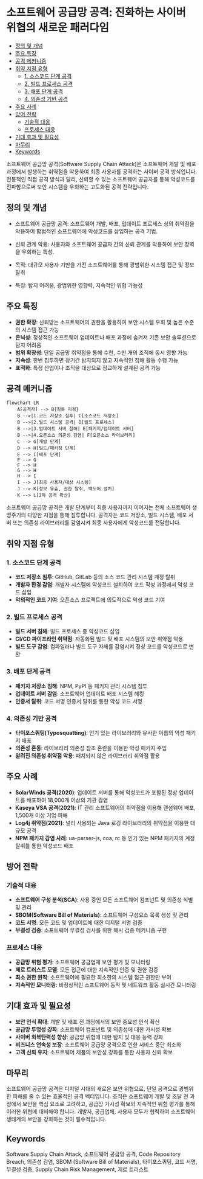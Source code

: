 # 소프트웨어 공급망 공격: 진화하는 사이버 위협의 새로운 패러다임

<!-- mtoc-start -->

- [정의 및 개념](#정의-및-개념)
- [주요 특징](#주요-특징)
- [공격 메커니즘](#공격-메커니즘)
- [취약 지점 유형](#취약-지점-유형)
  - [1. 소스코드 단계 공격](#1-소스코드-단계-공격)
  - [2. 빌드 프로세스 공격](#2-빌드-프로세스-공격)
  - [3. 배포 단계 공격](#3-배포-단계-공격)
  - [4. 의존성 기반 공격](#4-의존성-기반-공격)
- [주요 사례](#주요-사례)
- [방어 전략](#방어-전략)
  - [기술적 대응](#기술적-대응)
  - [프로세스 대응](#프로세스-대응)
- [기대 효과 및 필요성](#기대-효과-및-필요성)
- [마무리](#마무리)
- [Keywords](#keywords)

<!-- mtoc-end -->

소프트웨어 공급망 공격(Software Supply Chain Attack)은 소프트웨어 개발 및 배포 과정에서 발생하는 취약점을 악용하여 최종 사용자를 공격하는 사이버 공격 방식입니다. 전통적인 직접 공격 방식과 달리, 신뢰할 수 있는 소프트웨어 공급자를 통해 악성코드를 전파함으로써 보안 시스템을 우회하는 고도화된 공격 전략입니다.

## 정의 및 개념

- 소프트웨어 공급망 공격: 소프트웨어 개발, 배포, 업데이트 프로세스 상의 취약점을 악용하여 합법적인 소프트웨어에 악성코드를 삽입하는 공격 기법.
- 신뢰 관계 악용: 사용자와 소프트웨어 공급자 간의 신뢰 관계를 악용하여 보안 장벽을 우회하는 특성.

- 목적: 대규모 사용자 기반을 가진 소프트웨어를 통해 광범위한 시스템 접근 및 정보 탈취
- 특징: 탐지 어려움, 광범위한 영향력, 지속적인 위협 가능성

## 주요 특징

- **권한 확장**: 신뢰받는 소프트웨어의 권한을 활용하여 보안 시스템 우회 및 높은 수준의 시스템 접근 가능
- **은닉성**: 정상적인 소프트웨어 업데이트나 배포 과정에 숨겨져 기존 보안 솔루션으로 탐지 어려움
- **범위 확장성**: 단일 공급망 취약점을 통해 수천, 수만 개의 조직에 동시 영향 가능
- **지속성**: 한번 침투하면 장기간 탐지되지 않고 지속적인 침해 활동 수행 가능
- **표적화**: 특정 산업이나 조직을 대상으로 정교하게 설계된 공격 가능

## 공격 메커니즘

```mermaid
flowchart LR
    A[공격자] --> B{침투 지점}
    B -->|1.코드 저장소 침투| C[소스코드 저장소]
    B -->|2.빌드 시스템 공격| D[빌드 프로세스]
    B -->|3.업데이트 서버 침해| E[패키지/업데이트 서버]
    B -->|4.오픈소스 의존성 감염| F[오픈소스 라이브러리]
    C --> G[개발 단계]
    D --> H[빌드/패키징 단계]
    E --> I[배포 단계]
    F --> G
    F --> H
    G --> H
    H --> I
    I --> J[최종 사용자/대상 시스템]
    J --> K[정보 유출, 권한 탈취, 백도어 설치]
    K --> L[2차 공격 확산]
```

소프트웨어 공급망 공격은 개발 단계부터 최종 사용자까지 이어지는 전체 소프트웨어 생명주기의 다양한 지점을 통해 침투합니다. 공격자는 코드 저장소, 빌드 시스템, 배포 서버 또는 의존성 라이브러리를 감염시켜 최종 사용자에게 악성코드를 전달합니다.

## 취약 지점 유형

### 1. 소스코드 단계 공격

- **코드 저장소 침투**: GitHub, GitLab 등의 소스 코드 관리 시스템 계정 탈취
- **개발자 환경 감염**: 개발자 시스템에 악성코드 설치하여 코드 작성 과정에서 악성 코드 삽입
- **악의적인 코드 기여**: 오픈소스 프로젝트에 의도적으로 악성 코드 기여

### 2. 빌드 프로세스 공격

- **빌드 서버 침해**: 빌드 프로세스 중 악성코드 삽입
- **CI/CD 파이프라인 취약점**: 자동화된 빌드 및 배포 시스템의 보안 취약점 악용
- **빌드 도구 감염**: 컴파일러나 빌드 도구 자체를 감염시켜 정상 코드를 악성코드로 변환

### 3. 배포 단계 공격

- **패키지 저장소 침해**: NPM, PyPI 등 패키지 관리 시스템 침투
- **업데이트 서버 감염**: 소프트웨어 업데이트 배포 시스템 해킹
- **인증서 탈취**: 코드 서명 인증서 탈취를 통한 악성 코드 서명

### 4. 의존성 기반 공격

- **타이포스쿼팅(Typosquatting)**: 인기 있는 라이브러리와 유사한 이름의 악성 패키지 배포
- **의존성 혼동**: 라이브러리 의존성 참조 혼란을 이용한 악성 패키지 주입
- **알려진 의존성 취약점 악용**: 패치되지 않은 라이브러리 취약점 활용

## 주요 사례

- **SolarWinds 공격(2020)**: 업데이트 서버를 통해 악성코드가 포함된 정상 업데이트를 배포하여 18,000개 이상의 기관 감염
- **Kaseya VSA 공격(2021)**: IT 관리 소프트웨어의 취약점을 이용해 랜섬웨어 배포, 1,500개 이상 기업 피해
- **Log4j 취약점(2021)**: 널리 사용되는 Java 로깅 라이브러리의 취약점을 이용한 대규모 공격
- **NPM 패키지 감염 사례**: ua-parser-js, coa, rc 등 인기 있는 NPM 패키지의 계정 탈취를 통한 악성코드 배포

## 방어 전략

### 기술적 대응

- **소프트웨어 구성 분석(SCA)**: 사용 중인 모든 소프트웨어 컴포넌트 및 의존성 식별 및 관리
- **SBOM(Software Bill of Materials)**: 소프트웨어 구성요소 목록 생성 및 관리
- **코드 서명**: 모든 코드 및 업데이트에 대한 디지털 서명 검증
- **무결성 검증**: 소프트웨어 무결성 검사를 위한 해시 검증 메커니즘 구현

### 프로세스 대응

- **공급망 위험 평가**: 소프트웨어 공급업체 보안 평가 및 모니터링
- **제로 트러스트 모델**: 모든 접근에 대한 지속적인 인증 및 권한 검증
- **최소 권한 원칙**: 소프트웨어에 필요한 최소한의 시스템 접근 권한만 부여
- **지속적인 모니터링**: 비정상적인 소프트웨어 동작 및 네트워크 활동 실시간 모니터링

## 기대 효과 및 필요성

- **보안 인식 확대**: 개발 및 배포 전 과정에서의 보안 중요성 인식 확산
- **공급망 투명성 강화**: 소프트웨어 컴포넌트 및 의존성에 대한 가시성 확보
- **사이버 회복탄력성 향상**: 공급망 위협에 대한 탐지 및 대응 능력 강화
- **비즈니스 연속성 보장**: 소프트웨어 공급망 공격으로 인한 서비스 중단 최소화
- **고객 신뢰 유지**: 소프트웨어 제품의 보안성 강화를 통한 사용자 신뢰 확보

## 마무리

소프트웨어 공급망 공격은 디지털 시대의 새로운 보안 위협으로, 단일 공격으로 광범위한 피해를 줄 수 있는 효율적인 공격 벡터입니다. 조직은 소프트웨어 개발 및 조달 전 과정에서 보안을 핵심 요소로 고려하고, 공급망 가시성 확보와 지속적인 위험 평가를 통해 이러한 위협에 대비해야 합니다. 개발자, 공급업체, 사용자 모두가 협력하여 소프트웨어 생태계의 보안을 강화하는 것이 필수적입니다.

## Keywords

Software Supply Chain Attack, 소프트웨어 공급망 공격, Code Repository Breach, 의존성 감염, SBOM (Software Bill of Materials), 타이포스쿼팅, 코드 서명, 무결성 검증, Supply Chain Risk Management, 제로 트러스트
